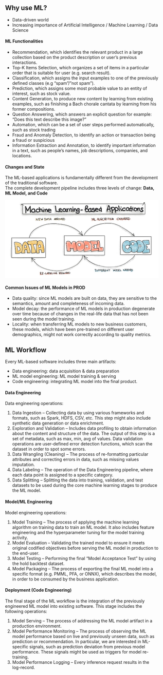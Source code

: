 ## Why use ML?
* Data-driven world
* Increasing importance of Artificial Intelligence / Machine Learning / Data Science

#### ML Functionalities
* Recommendation, which identifies the relevant product in a large collection based on the product description or user’s previous interactions.
* Top-K Items Selection, which organizes a set of items in a particular order that is suitable for user (e.g. search result).
* Classification, which assigns the input examples to one of the previously defined classes (e.g “spam”/”not spam”).
* Prediction, which assigns some most probable value to an entity of interest, such as stock value.
* Content Generation, to produce new content by learning from existing examples, such as finishing a Bach chorale cantata by learning from his former compositions.
* Question Answering, which answers an explicit question for example: “Does this text describe this image?”
* Automation, which can be a set of user steps performed automatically, such as stock trading
* Fraud and Anomaly Detection, to identify an action or transaction being a fraud or suspicious
* Information Extraction and Annotation, to identify important information in a text, such as people’s names, job descriptions, companies, and locations.

#### Changes and State
The ML-based applications is fundamentally different from the development of the traditional software.<br>
The complete development pipeline includes three levels of change: **Data, ML Model, and Code** 

![img.png](img.png)

#### Common Issues of ML Models in PROD
* Data quality: since ML models are built on data, they are sensitive to the semantics, amount and completeness of incoming data.
* Model decay: the performance of ML models in production degenerate over time because of changes in the real-life data that has not been seen during the model training.
* Locality: when transferring ML models to new business customers, these models, which have been pre-trained on different user demographics, might not work correctly according to quality metrics.

## ML Workflow
Every ML-based software includes three main artifacts:<br>
* Data engineering: data acquisition & data preparation
* ML model engineering: ML model training & serving
* Code engineering: integrating ML model into the final product.

#### Data Engineering
Data engineering operations:
1. Data Ingestion – Collecting data by using various frameworks and formats, such as Spark, HDFS, CSV, etc. This step might also include synthetic data generation or data enrichment.
2. Exploration and Validation – Includes data profiling to obtain information about the content and structure of the data. The output of this step is a set of metadata, such as max, min, avg of values. Data validation operations are user-defined error detection functions, which scan the dataset in order to spot some errors.
3. Data Wrangling (Cleaning) – The process of re-formatting particular attributes and correcting errors in data, such as missing values imputation.
4. Data Labeling – The operation of the Data Engineering pipeline, where each data point is assigned to a specific category.
5. Data Splitting – Splitting the data into training, validation, and test datasets to be used during the core machine learning stages to produce the ML model.

#### Model/ML Engineering
Model engineering operations:
1. Model Training – The process of applying the machine learning algorithm on training data to train an ML model. It also includes feature engineering and the hyperparameter tuning for the model training activity.
2. Model Evaluation – Validating the trained model to ensure it meets original codified objectives before serving the ML model in production to the end-user.
3. Model Testing – Performing the final “Model Acceptance Test” by using the hold backtest dataset.
4. Model Packaging – The process of exporting the final ML model into a specific format (e.g. PMML, PFA, or ONNX), which describes the model, in order to be consumed by the business application.

#### Deployment (Code Engineering)
The final stage of the ML workflow is the integration of the previously engineered ML model into existing software. This stage includes the following operations:
1. Model Serving – The process of addressing the ML model artifact in a production environment.
2. Model Performance Monitoring – The process of observing the ML model performance based on live and previously unseen data, such as prediction or recommendation. In particular, we are interested in ML-specific signals, such as prediction deviation from previous model performance. These signals might be used as triggers for model re-training.
3. Model Performance Logging – Every inference request results in the log-record.


